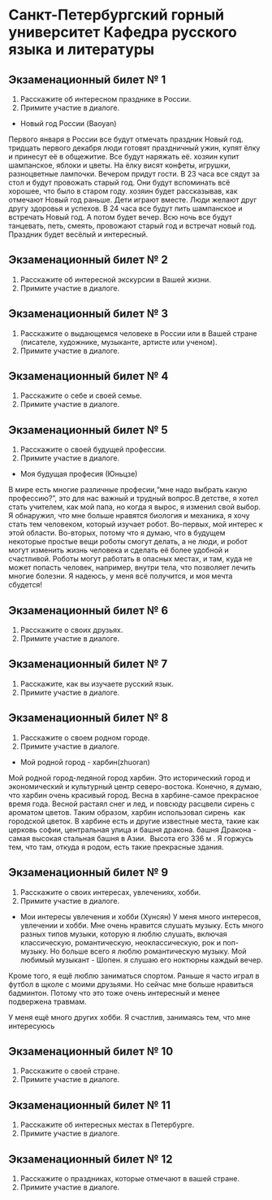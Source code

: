 # Санкт-Петербургский горный университет Кафедра русского языка и литературы

## Экзаменационный билет № 1
1. Расскажите об интересном празднике в России.
2. Примите участие в диалоге.

- Новый год России (Baoyan)

Первого января в России все будут отмечать праздник Новый год. 
тридцать первого декабря люди готовят праздничный ужин, купят ёлку и принесут её в общежитие.
Все будут наряжать её. хозяин купит шампанское, яблоки и цветы. На ёлку висят конфеты, игрушки, разноцветные лампочки.
Вечером придут гости.
В 23 часа все сядут за стол и будут провожать старый год.
Они будут вспоминать всё хорошее, что было в старом году.
хозяин  будет рассказывав, как отмечают Новый год раньше. Дети играют вместе. Люди желают друг другу здоровья и успехов.
В 24 часа все будут пить шампанское и встречать Новый год.
А потом будет вечер.
Всю ночь все будут танцевать, петь, смеять, провожают старый год и встречат новый год.
Праздник будет весёлый и интересный.

## Экзаменационный билет № 2
1. Расскажите об интересной экскурсии в Вашей жизни.
2. Примите участие в диалоге.

## Экзаменационный билет № 3
1. Расскажите о выдающемся человеке в России или в Вашей стране (писателе, художнике, музыканте, артисте или ученом).
2. Примите участие в диалоге.


## Экзаменационный билет № 4
1. Расскажите о себе и своей семье.
2. Примите участие в диалоге.


## Экзаменационный билет № 5
1. Расскажите о своей будущей профессии.
2. Примите участие в диалоге.

- Моя будущая професия (Юньцзе)

В мире есть многие различные професии,“мне надо выбрать какую профессию?”, это для нас важный и трудный вопрос.В детстве, я хотел стать учителем, как мой папа, но когда я вырос, я изменил свой выбор. Я обнаружил, что мне больше нравятся биология и механика, я хочу стать тем человеком, который изучает робот. Во-первых, мой интерес к этой области. Во-вторых, потому что я думаю, что в будущем некоторые простые вещи роботы смогут делать, а не люди, и робот могут изменить жизнь человека и сделать её более удобной и счастливой. Роботы могут работать в опасных местах, и там, куда не может попасть человек, например, внутри тела, что позволяет лечить многие болезни. Я надеюсь, у меня всё получится, и моя мечта сбудется!

## Экзаменационный билет № 6
1. Расскажите о своих друзьях.
2. Примите участие в диалоге.

## Экзаменационный билет № 7
1. Расскажите, как вы изучаете русский язык.
2. Примите участие в диалоге.

## Экзаменационный билет № 8
1. Расскажите о своем родном городе.
2. Примите участие в диалоге.

- Мой родной город - харбин(zhuoran)

Мой родной город-ледяной город харбин. 
Это исторический город и экономический и культурный центр северо-востока. 
Конечно, я думаю, что харбин очень красивый город.
Весна в харбине-самое прекрасное время года. 
Весной растаял снег и лед, и повсюду расцвели сирень с ароматом цветов. 
Таким образом, харбин использовал сирень  как городской цветок. 
В харбине есть и другие известные места, такие как церковь софии, центральная улица и башня дракона.
башня Дракона - самая высокая стальная башня в Азии. 
Высота его 336 м .
Я горжусь тем, что там, откуда я родом, есть такие прекрасные здания.

## Экзаменационный билет № 9
1. Расскажите о своих интересах, увлечениях, хобби.
2. Примите участие в диалоге.

- Мои интересы увлечения и хобби (Хунсян)
У меня много интересов, увлечении и хобби. 
Мне очень нравится слушать музыку. 
Есть много разных типов музыки, которую я люблю слушать, включая классическую, романтическую, неоклассическую, рок и поп-музыку. 
Но больше всего я люблю романтическую музыку. 
Мой любимый музыкант - Шопен. 
я слушаю его ноктюрны каждый вечер.

Кроме того, я ещё люблю заниматься спортом.
Раньше я часто играл в футбол в щколе с моими друзьями.
Но сейчас мне больше нравиться бадминтон.
Потому что это тоже очень интересный и менее подвержена травмам.

У меня ещё много других хобби. Я счастлив, занимаясь тем, что мне интересуюсь


## Экзаменационный билет № 10
1. Расскажите о своей стране.
2. Примите участие в диалоге.

## Экзаменационный билет № 11
1. Расскажите об интересных местах в Петербурге.
2. Примите участие в диалоге.

## Экзаменационный билет № 12
1. Расскажите о праздниках, которые отмечают в вашей стране.
2. Примите участие в диалоге.